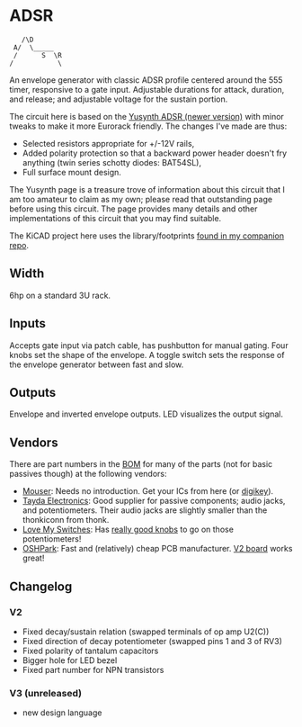 # ADSR

```
   /\D
 A/  \_____
 /      S  \R
/           \
```

An envelope generator with classic ADSR profile centered around the 555 timer, responsive to a gate input. Adjustable durations for attack, duration, and release; and adjustable voltage for the sustain portion.

The circuit here is based on the [Yusynth ADSR (newer version)](https://yusynth.net/Modular/EN/ADSR/index_latest.html) with minor tweaks to make it more Eurorack friendly. The changes I've made are thus:
* Selected resistors appropriate for +/-12V rails,
* Added polarity protection so that a backward power header doesn't fry anything (twin series schotty diodes: BAT54SL),
* Full surface mount design.

The Yusynth page is a treasure trove of information about this circuit that I am too amateur to claim as my own; please read that outstanding page before using this circuit. The page provides many details and other implementations of this circuit that you may find suitable.

The KiCAD project here uses the library/footprints [found in my companion repo](https://github.com/thismatters/EurorackKiCAD).


## Width

6hp on a standard 3U rack.

## Inputs

Accepts gate input via patch cable, has pushbutton for manual gating.
Four knobs set the shape of the envelope. A toggle switch sets the response of the envelope generator between fast and slow.

## Outputs

Envelope and inverted envelope outputs. LED visualizes the output signal.

## Vendors

There are part numbers in the [BOM](adsr.csv) for many of the parts (not for basic passives though) at the following vendors:

* [Mouser](https://www.mouser.com): Needs no introduction. Get your ICs from here (or [digikey](https://www.digikey.com)).
* [Tayda Electronics](https://www.taydaelectronics.com/): Good supplier for passive components; audio jacks, and potentiometers. Their audio jacks are slightly smaller than the thonkiconn from thonk.
* [Love My Switches](https://lovemyswitches.com/): Has [really good knobs](https://lovemyswitches.com/anodized-aluminum-knob-the-lo-fi-1-4-smooth-shaft-12-5mm-od/) to go on those potentiometers!
* [OSHPark](https://oshpark.com/): Fast and (relatively) cheap PCB manufacturer. [V2 board](https://oshpark.com/shared_projects/UEztaF3P) works great!


## Changelog

### V2

* Fixed decay/sustain relation (swapped terminals of op amp U2(C))
* Fixed direction of decay potentiometer (swapped pins 1 and 3 of RV3)
* Fixed polarity of tantalum capacitors
* Bigger hole for LED bezel
* Fixed part number for NPN transistors

### V3 (unreleased)

* new design language